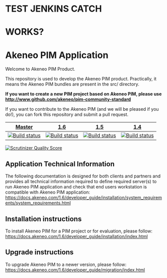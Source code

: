 TEST JENKINS CATCH
==================

WORKS?
======

Akeneo PIM Application
======================
Welcome to Akeneo PIM Product.

This repository is used to develop the Akeneo PIM product.
Practically, it means the Akeneo PIM bundles are present in the src/ directory.

**If you want to create a new PIM project based on Akeneo PIM, please use http://www.github.com/akeneo/pim-community-standard**

If you want to contribute to the Akeneo PIM (and we will be pleased if you do!), you can fork
this repository and submit a pull request.

| [Master][Master] | [1.6][1.6] | [1.5][1.5] | [1.4][1.4] |
|:----------------:|:----------:|:----------:|:----------:|
| [![Build status][Master image]][Master] | [![Build status][1.6 image]][1.6] | [![Build status][1.5 image]][1.5] | [![Build status][1.4 image]][1.4] |

  [Master image]: https://travis-ci.org/akeneo/pim-community-dev.svg
  [Master]: https://travis-ci.org/akeneo/pim-community-dev/tree/master
  [1.6 image]: https://travis-ci.org/akeneo/pim-community-dev.svg?branch=1.6
  [1.6]: https://github.com/akeneo/pim-community-dev/tree/1.6
  [1.5 image]: https://travis-ci.org/akeneo/pim-community-dev.svg?branch=1.5
  [1.5]: https://github.com/akeneo/pim-community-dev/tree/1.5
  [1.4 image]: https://travis-ci.org/akeneo/pim-community-dev.svg?branch=1.4
  [1.4]: https://github.com/akeneo/pim-community-dev/tree/1.4


[![Scrutinizer Quality Score](https://scrutinizer-ci.com/g/akeneo/pim-community-dev/badges/quality-score.png?s=05ef3d5d2bbfae2f9a659060b21711d275f0c1ff)](https://scrutinizer-ci.com/g/akeneo/pim-community-dev/)

Application Technical Information
---------------------------------

The following documentation is designed for both clients and partners and provides all technical information required to define required server(s) to run Akeneo PIM application and check that end users workstation is compatible with Akeneo PIM application:
https://docs.akeneo.com/1.6/developer_guide/installation/system_requirements/system_requirements.html

Installation instructions
-------------------------

To install Akeneo PIM for a PIM project or for evaluation, please follow:
https://docs.akeneo.com/1.6/developer_guide/installation/index.html

Upgrade instructions
--------------------

To upgrade Akeneo PIM to a newer version, please follow:
https://docs.akeneo.com/1.6/developer_guide/migration/index.html
